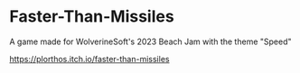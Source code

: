 # Faster-Than-Missiles
A game made for WolverineSoft's 2023 Beach Jam with the theme "Speed"

https://plorthos.itch.io/faster-than-missiles

